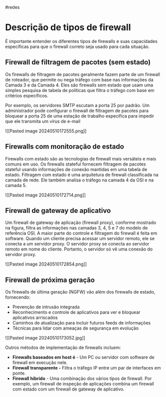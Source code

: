 #redes 
# Descrição de tipos de firewall

É importante entender os diferentes tipos de firewalls e suas capacidades específicas para que o firewall correto seja usado para cada situação.

## Firewall de filtragem de pacotes (sem estado)

Os firewalls de filtragem de pacotes geralmente fazem parte de um firewall de roteador, que permite ou nega tráfego com base nas informações da Camada 3 e da Camada 4. Eles são firewalls sem estado que usam uma simples pesquisa de tabela de políticas que filtra o tráfego com base em critérios específicos.

Por exemplo, os servidores SMTP escutam a porta 25 por padrão. Um administrador pode configurar o firewall de filtragem de pacotes para bloquear a porta 25 de uma estação de trabalho específica para impedir que ele transmita um vírus de e-mail

![[Pasted image 20240510172555.png]]

## Firewalls com monitoração de estado

Firewalls com estado são as tecnologias de firewall mais versáteis e mais comuns em uso. Os firewalls stateful fornecem filtragem de pacotes stateful usando informações de conexão mantidas em uma tabela de estado. Filtragem com estado é uma arquitetura de firewall classificada na camada de rede. Ele também analisa o tráfego na camada 4 da OSI e na camada 5.

![[Pasted image 20240510172714.png]]

## Firewall de gateway de aplicativo

Um firewall de gateway de aplicação (firewall proxy), conforme mostrado na figura, filtra as informações nas camadas 3, 4, 5 e 7 do modelo de referência OSI. A maior parte do controle e filtragem do firewall é feita em software. Quando um cliente precisa acessar um servidor remoto, ele se conecta a um servidor proxy. O servidor proxy se conecta ao servidor remoto em nome do cliente. Portanto, o servidor só vê uma conexão do servidor proxy.

![[Pasted image 20240510172854.png]]

## Firewall de próxima geração

Os firewalls de última geração (NGFW) vão além dos firewalls de estado, fornecendo:

- Prevenção de intrusão integrada
- Reconhecimento e controle de aplicativos para ver e bloquear aplicativos arriscados
- Caminhos de atualização para incluir futuros feeds de informações
- Técnicas para lidar com ameaças de segurança em evolução

![[Pasted image 20240510173052.jpg]]

Outros métodos de implementação de firewalls incluem:

- **Firewalls baseados em host é** - Um PC ou servidor com software de firewall em execução nele.
- **Firewall transparente -** Filtra o tráfego IP entre um par de interfaces em ponte.
- **Firewall híbrido** - Uma combinação dos vários tipos de firewall. Por exemplo, um firewall de inspeção de aplicações combina um firewall com estado com um firewall de gateway de aplicativo.



